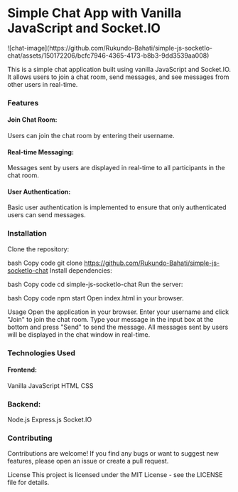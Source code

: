 <h1>Simple Chat App with Vanilla JavaScript and Socket.IO</h1>
![chat-image](https://github.com/Rukundo-Bahati/simple-js-socketIo-chat/assets/150172206/bcfc7946-4365-4173-b8b3-9dd3539aa008)


This is a simple chat application built using vanilla JavaScript and Socket.IO. 
It allows users to join a chat room, send messages, and see messages from other users in real-time.

<h3>Features</h3>
<h4>Join Chat Room:</h4> Users can join the chat room by entering their username.
<h4>Real-time Messaging:</h4> Messages sent by users are displayed in real-time to all participants in the chat room.
<h4>User Authentication:</h4> Basic user authentication is implemented to ensure that only authenticated users can send messages.
<h3>Installation</h3>
Clone the repository:

bash
Copy code
git clone https://github.com/Rukundo-Bahati/simple-js-socketIo-chat
Install dependencies:

bash
Copy code
cd simple-js-socketIo-chat
Run the server:

bash
Copy code
npm start
Open index.html in your browser.

Usage
Open the application in your browser.
Enter your username and click "Join" to join the chat room.
Type your message in the input box at the bottom and press "Send" to send the message.
All messages sent by users will be displayed in the chat window in real-time.

<h3>Technologies Used</h3>
<h4>Frontend:</h4>

Vanilla JavaScript
HTML
CSS
<h3>Backend:</h3>

Node.js
Express.js
Socket.IO
<h3>Contributing</h3>
Contributions are welcome! If you find any bugs or want to suggest new features, please open an issue or create a pull request.

License
This project is licensed under the MIT License - see the LICENSE file for details.
